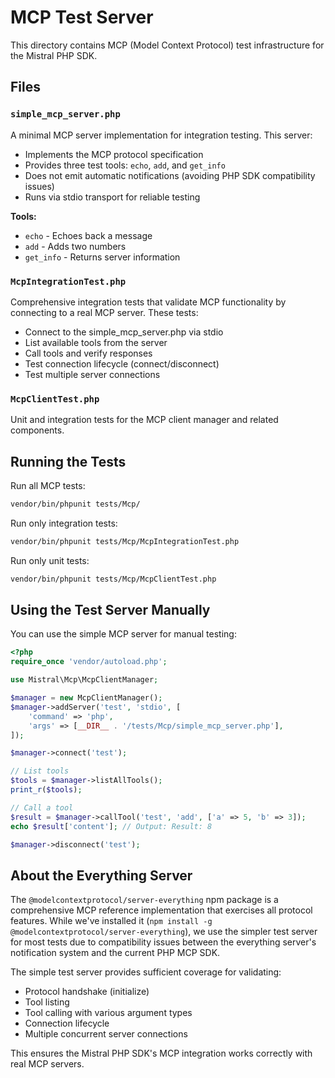 # MCP Test Server

This directory contains MCP (Model Context Protocol) test infrastructure for the Mistral PHP SDK.

## Files

### `simple_mcp_server.php`

A minimal MCP server implementation for integration testing. This server:
- Implements the MCP protocol specification
- Provides three test tools: `echo`, `add`, and `get_info`
- Does not emit automatic notifications (avoiding PHP SDK compatibility issues)
- Runs via stdio transport for reliable testing

**Tools:**
- `echo` - Echoes back a message
- `add` - Adds two numbers
- `get_info` - Returns server information

### `McpIntegrationTest.php`

Comprehensive integration tests that validate MCP functionality by connecting to a real MCP server. These tests:
- Connect to the simple_mcp_server.php via stdio
- List available tools from the server
- Call tools and verify responses
- Test connection lifecycle (connect/disconnect)
- Test multiple server connections

### `McpClientTest.php`

Unit and integration tests for the MCP client manager and related components.

## Running the Tests

Run all MCP tests:
```bash
vendor/bin/phpunit tests/Mcp/
```

Run only integration tests:
```bash
vendor/bin/phpunit tests/Mcp/McpIntegrationTest.php
```

Run only unit tests:
```bash
vendor/bin/phpunit tests/Mcp/McpClientTest.php
```

## Using the Test Server Manually

You can use the simple MCP server for manual testing:

```php
<?php
require_once 'vendor/autoload.php';

use Mistral\Mcp\McpClientManager;

$manager = new McpClientManager();
$manager->addServer('test', 'stdio', [
    'command' => 'php',
    'args' => [__DIR__ . '/tests/Mcp/simple_mcp_server.php'],
]);

$manager->connect('test');

// List tools
$tools = $manager->listAllTools();
print_r($tools);

// Call a tool
$result = $manager->callTool('test', 'add', ['a' => 5, 'b' => 3]);
echo $result['content']; // Output: Result: 8

$manager->disconnect('test');
```

## About the Everything Server

The `@modelcontextprotocol/server-everything` npm package is a comprehensive MCP reference implementation that exercises all protocol features. While we've installed it (`npm install -g @modelcontextprotocol/server-everything`), we use the simpler test server for most tests due to compatibility issues between the everything server's notification system and the current PHP MCP SDK.

The simple test server provides sufficient coverage for validating:
- Protocol handshake (initialize)
- Tool listing
- Tool calling with various argument types
- Connection lifecycle
- Multiple concurrent server connections

This ensures the Mistral PHP SDK's MCP integration works correctly with real MCP servers.
